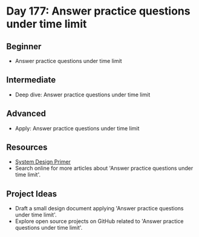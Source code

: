 # Day 177: Answer practice questions under time limit

## Beginner
- Answer practice questions under time limit

## Intermediate
- Deep dive: Answer practice questions under time limit

## Advanced
- Apply: Answer practice questions under time limit

## Resources
- [System Design Primer](https://github.com/donnemartin/system-design-primer/search?q=Answer+practice+questions+under+time+limit)
- Search online for more articles about 'Answer practice questions under time limit'.

## Project Ideas
- Draft a small design document applying 'Answer practice questions under time limit'.
- Explore open source projects on GitHub related to 'Answer practice questions under time limit'.
